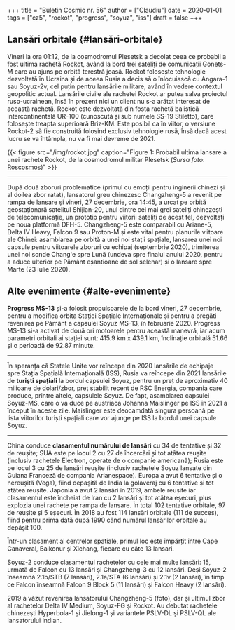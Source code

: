 +++
title = "Buletin Cosmic nr. 56"
author = ["Claudiu"]
date = 2020-01-01
tags = ["cz5", "rockot", "progress", "soyuz", "iss"]
draft = false
+++

## Lansări orbitale {#lansări-orbitale}

Vineri la ora 01:12, de la cosmodromul Plesetsk a decolat ceea ce probabil a fost ultima rachetă Rockot, având la bord trei sateliți de comunicații Gonets-M care au ajuns pe orbită terestră joasă. Rockot folosește tehnologie dezvoltată în Ucraina și de aceea Rusia a decis să o înlocuiască cu Angara-1 sau Soyuz-2v, cel puțin pentru lansările militare, având în vedere contextul geopolitic actual. Lansările civile ale rachetei Rockot ar putea salva proiectul ruso-ucrainean, însă în prezent nici un client nu s-a arătat interesat de această rachetă. Rockot este dezvoltată din fosta rachetă balistică intercontinentală UR-100 (cunoscută și sub numele SS-19 Stiletto), care folosește treapta superioară Briz-KM. Este posibil ca în viitor, o versiune Rockot-2 să fie construită folosind exclusiv tehnologie rusă, însă dacă acest lucru se va întâmpla, nu va fi mai devreme de 2021.

{{< figure src="/img/rockot.jpg" caption="Figure 1: Probabil ultima lansare a unei rachete Rockot, de la cosmodromul militar Plesetsk (_Sursa foto_: [Roscosmos](https://www.roscosmos.ru/27904/))" >}}

---

După două zboruri problematice (primul cu emoții pentru inginerii chinezi și al doilea zbor ratat), lansatorul greu chinezesc Changzheng-5 a revenit pe rampa de lansare și vineri, 27 decembrie, ora 14:45, a urcat pe orbită geostaționară satelitul Shijian-20, unul dintre cei mai grei sateliți chinezești de telecomunicație, un prototip pentru viitorii sateliți de acest fel, dezvoltați pe noua platformă DFH-5. Changzheng-5 este comparabil cu Ariane-5, Delta IV Heavy, Falcon 9 sau Proton-M și este vital pentru planurile viitoare ale Chinei: asamblarea pe orbită a unei noi stații spațiale, lansarea unei noi capsule pentru viitoarele zboruri cu echipaj (septembrie 2020), trimiterea unei noi sonde Chang'e spre Lună (undeva spre finalul anului 2020, pentru a aduce ulterior pe Pământ eșantioane de sol selenar) și o lansare spre Marte (23 iulie 2020).


## Alte evenimente {#alte-evenimente}

**Progress MS-13** și-a folosit propulsoarele de la bord vineri, 27 decembrie, pentru a modifica orbita Stației Spațiale Internaționale și pentru a pregăti revenirea pe Pământ a capsulei Soyuz MS-13, în februarie 2020. Progress MS-13 și-a activat de două ori motoarele pentru această manevră, iar acum parametri orbitali ai stației sunt: 415.9 km x 439.1 km, înclinație orbitală 51.66 și o perioadă de 92.87 minute.

---

În speranța că Statele Unite vor reîncepe din 2020 lansările de echipaje spre Stația Spațială Internațională (ISS), Rusia va reîncepe din 2021 lansările de **turiști spațiali** la bordul capsulei Soyuz, pentru un preț de aproximativ 40 milioane de dolari/zbor, preț stabilit recent de RSC Energia, compania care produce, printre altele, capsulele Soyuz. De fapt, asamblarea capsulei Soyuz-MS, care o va duce pe austriaca Johanna Maislinger pe ISS în 2021 a început în aceste zile. Maislinger este deocamdată singura persoană pe lista viitorilor turiști spațiali care vor ajunge pe ISS la bordul unei capsule Soyuz.

---

China conduce **clasamentul numărului de lansări** cu 34 de tentative și 32 de reușite; SUA este pe locul 2 cu 27 de încercări și tot atâtea reușite (inclusiv rachetele Electron, operate de o companie americană); Rusia este pe locul 3 cu 25 de lansări reușite (inclusiv rachetele Soyuz lansate din Guiana Franceză de compania Arianespace). Europa a avut 6 tentative și o nereușită (Vega), fiind depașită de India la golaveraj cu 6 tentative și tot atâtea reușite. Japonia a avut 2 lansări în 2019, ambele reușite iar clasamentul este încheiat de Iran cu 2 lansări și tot atâtea eșecuri, plus explozia unei rachete pe rampa de lansare. În total 102 tentative orbitale, 97 de reușite și 5 eșecuri. În 2018 au fost 114 lansări orbitale (111 de succes), fiind pentru prima dată după 1990 când numărul lansărilor orbitale au depășit 100.

Într-un clasament al centrelor spatiale, primul loc este împărțit între Cape Canaveral, Baikonur și Xichang, fiecare cu câte 13 lansari.

Soyuz-2 conduce clasamentul rachetelor cu cele mai multe lansări: 15, urmată de Falcon cu 13 lansări și Changzheng-3 cu 12 lansări. Deși Soyuz-2 înseamnă 2.1b/STB (7 lansări), 2.1a/STA (6 lansări) și 2.1v (2 lansări), în timp ce Falcon înseamnă Falcon 9 Block 5 (11 lansări) și Falcon Heavy (2 lansări).

2019 a văzut revenirea lansatorului Changzheng-5 (foto), dar și ultimul zbor al rachetelor Delta IV Medium, Soyuz-FG și Rockot. Au debutat rachetele chinezești Hyperbola-1 și Jielong-1 și variantele PSLV-DL și PSLV-QL ale lansatorului indian.
